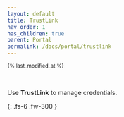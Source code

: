 ```yaml
---
layout: default
title: TrustLink
nav_order: 1
has_children: true
parent: Portal
permalink: /docs/portal/trustlink
---
```

<sub>{% last_modified_at %}</sub>

<br>

Use **TrustLink** to manage credentials.

{: .fs-6 .fw-300 }